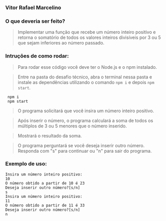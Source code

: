 ### Vitor Rafael Marcelino

### O que deveria ser feito?

>Implementar uma função que recebe um número inteiro positivo e retorna o somatório de todos os valores inteiros divisíveis por 3 ou 5 que sejam inferiores ao número passado.

### Intruções de como rodar:

> Para rodar esse código você deve ter o Node.js e o npm instalado.

> Entre na pasta do desafio técnico, abra o terminal nessa pasta e instale as dependências utilizando o comando `npm i` e depois `npm start`.

```
 npm i
 npm start
```

>O programa solicitará que você insira um número inteiro positivo.

>Após inserir o número, o programa calculará a soma de todos os múltiplos de 3 ou 5 menores que o número inserido.

>Mostrará o resultado da soma.

>O programa perguntará se você deseja inserir outro número. Responda com "s" para continuar ou "n" para sair do programa.

### Exemplo de uso:

```
Insira um número inteiro positivo:
10
O número obtido a partir de 10 é 23
Deseja inserir outro número?[s/n]
s
Insira um número inteiro positivo:
11
O número obtido a partir de 11 é 33
Deseja inserir outro número?[s/n]
n
```
